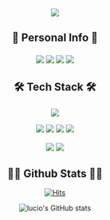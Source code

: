 <!--- Header --->

<h1 align='center'>
<img src="https://capsule-render.vercel.app/api?type=waving&color=gradient&customColorList=2,2,2,2,2,2&height=250&section=header&text=Welcome&fontSize=50&animation=twinkling&fontColor=FFC079&fontAlignY=40&desc=to%20Lucio's%20Github&descAlign=60&descAlignY=55" />
</h1>

<!--- Personal Info --->
<h2 align='center'>🧐 Personal Info 🧐</h2>

<h3 align='center'>

<a target="_blank"><img src="https://img.shields.io/badge/Notion-333333?style=flat&logo=Notion&logoColor=FFFFFF"/></a>
<a href="https://www.linkedin.com/in/se-young-yoon-1545b0239" target="_blank"><img src="https://img.shields.io/badge/LinkedIn-0A66C2?style=flat&logo=LinkedIn&logoColor=FFFFFF&link=https://www.linkedin.com/in/se-young-yoon-1545b0239"/></a> 
<a href="mailto:syy258577@gmail.com" target="_blank"><img src="https://img.shields.io/badge/Gmail-EA4335?style=flat&logo=Gmail&logoColor=FFFFFF"/></a> 
<a href="mailto:syy2585@naver.com" target="_blank"><img src="https://img.shields.io/badge/Naver-03C75A?style=flat&logo=Naver&logoColor=FFFFFF"/></a>

</h3>

<!--- Tech Stack --->
<h2 align='center'>🛠️ Tech Stack 🛠️</h2>
<h3 align='center'>

<img src="https://img.shields.io/badge/Python-3766AB?style=flat&logo=Python&logoColor=white"/></a>

<img src="https://img.shields.io/badge/Slack-4A154B?style=flat&logo=Slack&logoColor=white"/></a>
<img src="https://img.shields.io/badge/GitHub-181717?style=flat&logo=Github&logoColor=white"/></a>
<img src="https://img.shields.io/badge/Jira-0052CC?style=flat&logo=Jira Software&logoColor=white"/></a>
<img src="https://img.shields.io/badge/Notion-333333?style=flat&logo=Notion&logoColor=FFFFFF"/></a>

<img src="https://img.shields.io/badge/VSCode-007ACC?style=flat&logo=Visual Studio Code&logoColor=white"/></a>
<img src="https://img.shields.io/badge/Jupyter-F37626?style=flat&logo=Jupyter&logoColor=white"/></a>
</h3>

<!--- Github Hits & Stats --->
<h2 align='center'>👩‍💻 Github Stats 👩‍💻</h2>

<div align='center'>

[![Hits](https://hits.seeyoufarm.com/api/count/incr/badge.svg?url=https%3A%2F%2Fgithub.com%2Flucio-karin0506%2F&count_bg=%2379C83D&title_bg=%23555555&icon=&icon_color=%23E7E7E7&title=hits&edge_flat=false)](https://hits.seeyoufarm.com)

![lucio's GitHub stats](https://github-readme-stats.vercel.app/api?username=lucio-karin0506&show_icons=true&theme=tokyonight)

</div>
